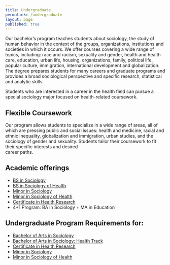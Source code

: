 ```yaml
---
title: Undergraduate
permalink: /undergraduate
layout: page
published: true
---
```

Our bachelor’s program teaches students about sociology, the study of human behavior in the context of the groups, organizations, institutions and societies in which it occurs. We offer courses covering a wide range of topics, including: race and racism, sexuality and gender, health and health care, education, urban life, housing, organizations, family, political life, popular culture, immigration, international development and globalization. The degree prepares students for many careers and graduate programs and provides a broad sociological perspective and specific research, statistical and analytic skills.

Students who are interested in a career in the health field can pursue a special sociology major focused on health-related coursework.

## Flexible Coursework

Our program allows students to specialize in a wide range of areas, all of which are pressing public and social issues: health and medicine, racial and ethnic inequality,  globalization and immigration, urban studies, and the  sociology of gender and sexuality. Students tailor their coursework to fit their specific interests and desired  
career paths.


## Academic offerings

 - [BS in Sociology](http://bulletin.temple.edu/undergraduate/liberal-arts/sociology/ba-sociology/)
 - [BS in Sociology of Health](http://bulletin.temple.edu/undergraduate/liberal-arts/sociology/ba-sociology-health-track/)
 - [Minor in Sociology](http://bulletin.temple.edu/undergraduate/liberal-arts/sociology/minor-sociology/)
 - [Minor in Sociology of Health](http://bulletin.temple.edu/undergraduate/liberal-arts/sociology/minor-sociology-health/)
 - [Certificate in Health Research](http://bulletin.temple.edu/undergraduate/liberal-arts/sociology/certificate-health-research/)
 - 4+1 Program: BA in Sociology + MA in Education
 
## Undergraduate Program Requirements for:
- [Bachelor of Arts in Sociology](http://bulletin.temple.edu/undergraduate/liberal-arts/sociology/ba-sociology/)
- [Bachelor of Arts in Sociology: Health Track](http://bulletin.temple.edu/undergraduate/liberal-arts/sociology/ba-sociology-health-track/)
- [Certificate in Health Research](http://bulletin.temple.edu/undergraduate/liberal-arts/sociology/certificate-health-research/)
- [Minor in Sociology](http://bulletin.temple.edu/undergraduate/liberal-arts/sociology/minor-sociology/)
- [Minor in Sociology of Health](http://bulletin.temple.edu/undergraduate/liberal-arts/sociology/minor-sociology-health/)
